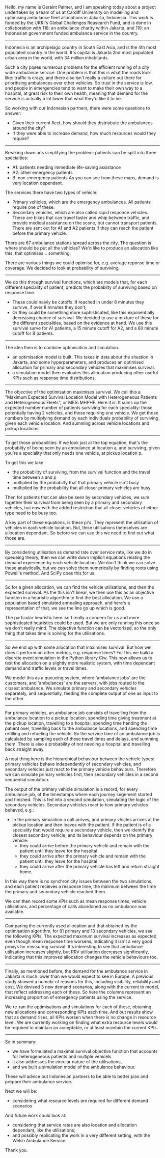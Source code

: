 Hello, my name is Geraint Palmer, and I am speaking today about a project undertaken by a team of us at Cardiff University on modelling and optimising ambulance fleet allocations in Jakarta, Indonesia. This work is funded by the UKRI's Global Challenges Reasearch Fund, and is done in collaboration with 118: an ambulance charity within Jakarta, and 119: an Indonesian government funded ambulance service in the country.

---

Indonesia is an archipelago country in South East Asia, and is the 4th most populated country in the world. It's capital is Jakarta 2nd most populated urban area in the world, with 34 million inhabitants.

Such a city poses numerous problems for the efficient running of a city wide ambulance service. One problem is that this is what the roads look like: traffic is crazy, and there also isn't really a culture out there for prioritising ambulances over other vehicles. So trust in the service is low, and people in emergencies tend to want to make their own way to a hospital, at great risk to their own health, meaning that demand for the service is actually a lot lower that what they'd like it to be.

So working with our Indonesian partners, there were some questions to answer:
 + Given their current fleet, how should they distriubute the ambulances around the city?
 + If they were able to increase demand, how much resources would they require?

---

Breaking down ans simplifying the problem: patients can be split into three specialties:
  - A1: patients needing immediate life-saving assistance
  - A2: other emergency patients
  - B: non-emergency patients
As you can see from these maps, demand is very location dependant.

The services there have two types of vehicle:
 - Primary vehicles, which are the emergency ambulances. All patients require one of these.
 - Secondary vehicles, which are also called rapid responce vehicles. These are bikes that can travel faster and whip between traffic, and provide medical assistance on the scene, but cannot transport patients. There are sent out for A1 and A2 patients if they can reach the patient before the primary vehicle.

There are 67 ambulance stations spread across the city. The question is where should be put all the vehicles? We'd like to produce an allocation like this, that optimises... something.

There are various things we could optimise for, e.g. average reponse time or coverage. We decided to look at probability of surviving.

---


We do this through survival functions, which are models that, for each different speciality of patient, predicts the probabilty of surviving based on response time.
  - These could naivly be cutoffs: if reached in under 8 minutes they survive, if over 8 minutes they don't;
  - Or they could be something more sophisticated, like this exponentially decreasing chance of survival.
We decided to use a mixture of these for the different specialities, based on the evidence at hand. We use this survival surve for A1 patients, a 15 minute cutoff for A2, and a 60 minute cutoff for B patients.

---

The idea then is to combine optimisation and simulation.
 - an optimisation model is built. This takes in data about the situation in Jakarta, and some hyperparameters, and produces an optimised allocation for primary and secondary vehicles that maximises survival.
 - a simulation model then evaluates this allocation producing other useful KPIs such as response time distributions.

---

The objective of the optimisation maximises survival. We call this a "Maximum Expected Survival Location Model with Heterogeneous Patients and Heterogeneous Fleets", or MESLMHPHF. Here it is. It sums up the expected number number of patients surviving for each speciality: those potentially having 2 vehicles, and those requiring one vehicle.
We get those numbers by multiplying demand by each individuals probability of surviving, given each vehicle location. And summing across vehicle locations and pickup locations.

---

To get those probabilities: If we look just at the top equation, that's the probabilty of being seen by an ambulance at location a, and surviving, given you're a speciality that only needs one vehicle, at pickup location p.

To get this we take
 - the probability of surviving, from the survival function and the travel time between a and p
 - multiplied by the probabilty that that primary vehicle isn't busy
 - multiplied by the probability that all closer primary vehicles are busy

Then for patients that can also be seen by secondary vehicles, we sum together their survival from being seen by a primary and secondary vehicles, but now with the added restriction that all closer vehicles of either type need to be busy too.

A key part of these equations, is these pi's. They represent the utilisation of vehicles in each vehicle location. But, thise utilisations themselves are allocation dependant. So before we can use this we need to find out what those are.

---

By considering utilisation as demand rate over service rate, like we do in queueing theory, then we can write down implicit equations relating the demand experience by each vehicle location. We don't think we can solve these analytically, but we can solve them numerically by finding roots using Powell's method. And SciPy does this for us.

---

So for a given allocation, we can find the vehicle utilisations, and then the expected survival. As the this isn't linear, we then use this as an objective function in a heuristic algorithm to find the best allocation. We use a population based simulated annealing approach, and here's a representation of that, we see the line go up which is good.

The particular heuristic here isn't really a concern for us and more sophisticated heuristics could be used. But we are only running this once so we don't really mind. The objective function can be vectorised, so the only thing that takes time is solving for the utilisations.

---

So we end up with some allocation that maximises survival. But how well does it perform on other metrics, e.g. response times? For this we build a discrete event simulation in the Python library Ciw. This now allows us to test the allocation on a slightly more realistic system, with time dependant demand and traffic levels or travel times.

We model this as a queueing system, where 'ambulance jobs' are the customers, and 'ambulances' are the servers, with jobs routed to the closest ambulance. We simulate primary and secondary vehicles separately, and sequentially, feeding the complete output of one as input to the other.

---

For primary vehicles, an ambulance job consists of travelling from the ambulance location to a pickup location, spending time giving treatment at the pickup location, travelling to a hospital, spending time handing the patient over, travelling back to the ambulance locations, and spending time refilling and refueling the vehicle. So the service time of an ambulance job is calculated by sampling each of these travel times and delays, and summing them.
There is also a probability of not needing a hospital and travelling back straight away.


A neat thing here is the hierarchical behaviour between the vehicle types: primary vehicles behave independently of secondary vehicles, and secondary vehicles just react to the primary vehicle behaviours. Therefore we can simulate primary vehicles first, then secondary vehicles in a second sequential simulation.

The output of the primary vehicle simulation is a record, for every ambulance job, of the timestamps where each journey segement started and finished. This is fed into a second simulation, simulating the logic of the secondary vehicles. Secondary vehicles react to how primary vehicles behaved, e.g.:
- in the primary simulation a call arrives, and primary vhicles arrives at the pickup location and then leaves with the patient. If the patient is of a speciality that would require a secondary vehicle, then we identify the closest secondary vehicle, and its behaviour depends on the primary vehicle:
  - they could arrive before the primary vehicle and remain with the patient until they leave for the hospital
  - they could arrive after the primary vehicle and remain with the patient until they leave for the hospital
  - they could arrive after the primary vehicle has left and return straight home.

In this way there is no synchronicity issues between the two simulations, and each patient recieves a response time, the minimum between the time the primary and secondary vehicle reached them.

We can then record some KPIs such as mean response times, vehicle utilisations, and percentage of calls abandoned as no ambulance was available.

---

Comparing the currently used allocation and that obtained by the optimisation algorithm, for 81 primary and 13 secondary vehicles, we see the following KPIs.
The expected maximum survival increases as expected, even though mean response time worsens, indicating it isn't a very good proxys for measuring survival. It's interesting to see that ambulance utilisation increases slightly, but RRV utilisation decreases significantly, indicating that this improved allocation changes the vehicle behaviours too.

---

Finally, as mentioned before, the demand for the ambulance service in Jakarta is much lower than we would expect to see in Europe. A previous study showed a numebr of reasons for this, including visibility, reliability and cost. We devised 3 new demand scenarios, along with the current to model, that reflect addressing each of these. So here the columns represent an increasing proportion of emergency patients using the service.

We re-ran the optimisations and simulations for each of these, obtaining new allocations and corresponding KPIs each time. And out results show that as demand rises, all KPIs worsen when there is no change in resource level. We are currently working on finding what extra resource levels would be required to maintain an acceptable, or at least maintain the current KPIs.

---

So in summary:
  + we have formulated a maximal survival objective function that accounts for heterogeneous patients and multiple vehicels
  + it also addresses the circular nature of the utilisations,
  + and we built a simulation model of the ambulance behaviour.

These will advice out Indonesian partners to be able to better plan and prepare their ambulance service.

Next we will be:
  + considering what resource levels are required for different demand scenarios

And future work could look at:
  + considering that service rates are also location and allocation dependant, like the utilisations;
  + and possibly replicating the work in a very different setting, with the Welsh Ambulance Service.

Thank you.





